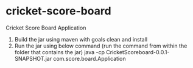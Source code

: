 # cricket-score-board
Cricket Score Board Application

1. Build the jar using maven with goals clean and install
2. Run the jar using below command (run the command from within the folder that contains the jar)
	java -cp CricketScoreboard-0.0.1-SNAPSHOT.jar com.score.board.Application
